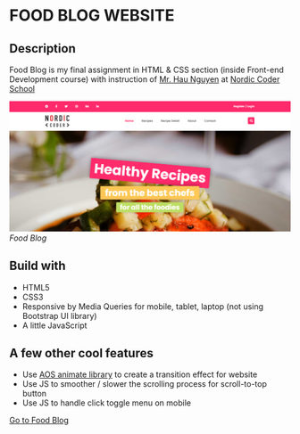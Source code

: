 # FOOD BLOG WEBSITE

## Description
Food Blog is my final assignment in HTML & CSS section (inside Front-end Development course) with instruction of <a href="https://github.com/paulnguyen-mn" target="_blank" rel="noopener noreferrer">Mr. Hau Nguyen</a> at <a href="https://nordiccoder.com/" target="_blank" rel="noopener noreferrer">Nordic Coder School</a>

![Food Blog banner](images/food-blog-banner.png)
*Food Blog*

## Build with 

- HTML5
- CSS3
- Responsive by Media Queries for mobile, tablet, laptop (not using Bootstrap UI library)
- A little JavaScript

## A few other cool features

- Use <a href="https://github.com/michalsnik/aos" target="_blank" rel="noopener noreferrer">AOS animate library</a> to create a transition effect for website
- Use JS to smoother / slower the scrolling process for scroll-to-top button
- Use JS to handle click toggle menu on mobile

<a href="https://food-blog.vercel.app" target="_blank" rel="noopener noreferrer">Go to Food Blog</a>

